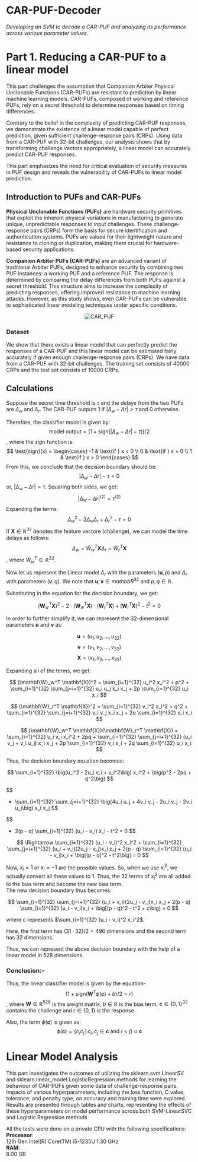 # CAR-PUF-Decoder
*Developing an SVM to decode a CAR-PUF and analyzing its performance across various parameter values.*

# Part 1. Reducing a CAR-PUF to a linear model
This part challenges the assumption that Companion Arbiter Physical Unclonable Functions (CAR-PUFs) are resistant to prediction by linear machine learning models. CAR-PUFs, composed of working and reference PUFs, rely on a secret threshold to determine responses based on timing differences.

Contrary to the belief in the complexity of predicting CAR-PUF responses, we demonstrate the existence of a linear model capable of perfect prediction, given sufficient challenge-response pairs (CRPs). Using data from a CAR-PUF with 32-bit challenges, our analysis shows that by transforming challenge vectors appropriately, a linear model can accurately predict CAR-PUF responses.

This part emphasizes the need for critical evaluation of security measures in PUF design and reveals the vulnerability of CAR-PUFs to linear model prediction.

## Introduction to PUFs and CAR-PUFs
**Physical Unclonable Functions (PUFs)** are hardware security primitives that exploit the inherent physical variations in manufacturing to generate unique, unpredictable responses to input challenges. These challenge-response pairs (CRPs) form the basis for secure identification and authentication systems. PUFs are valued for their lightweight nature and resistance to cloning or duplication, making them crucial for hardware-based security applications.

**Companion Arbiter PUFs (CAR-PUFs)** are an advanced variant of traditional Arbiter PUFs, designed to enhance security by combining two PUF instances: a working PUF and a reference PUF. The response is determined by comparing the delay differences from both PUFs against a secret threshold. This structure aims to increase the complexity of predicting responses, offering improved resistance to machine learning attacks. However, as this study shows, even CAR-PUFs can be vulnerable to sophisticated linear modeling techniques under specific conditions.

<p align="center">
  <img src="/XOR-Arbiter-PUF-Decoder/photos/CAR-PUF.png" alt="CAR_PUF">
</p>

### Dataset
We show that there exists a linear model that can perfectly predict  the responses of a CAR-PUF and this linear model can be estimated fairly accurately if given enough challenge-response pairs (CRPs). We have data from a CAR-PUF with 32-bit challenges. The training set consists of 40000 CRPs and the test set consists of 10000 CRPs.

## Calculations
Suppose the secret time threshold is $\tau$ and the delays from the two PUFs are $\Delta_{w}$ and $\Delta_{r}$. The CAR-PUF outputs 1 if $|\Delta_{w} - \Delta{r}| > \tau$ and 0 otherwise.

Therefore, the classifier model is given by:
$$
\text{model output} = (1+\text{sign}(|\Delta_{w} - \Delta{r}|-\tau))/2
$$
, where the *sign* function is:
$$
\text{sign}(x) = 
\begin{cases} 
-1 & \text{if } x < 0 \\
0 & \text{if } x = 0 \\
1 & \text{if } x > 0
\end{cases}
$$
From this, we conclude that the decision boundary should be:
$$
|\Delta_{w} - \Delta{r}|-\tau = 0
$$
or, $|\Delta_{w} - \Delta{r}|=\tau$. Squaring both sides, we get:
$$
|\Delta_{w} - \Delta{r}|^(2)=\tau^(2)
$$
Expanding the terms:
$$
\Delta_{w}^2 - 2 \Delta_{w} \Delta_{r} + \Delta_{r}^2 - \tau = 0
$$
If $\textbf{X} \in \mathbb{R}^{32}$ denotes the feature vectore (challenge), we can model the time delays as follows:
$$
\Delta_{w} = \tilde{W}_{w}^{T} \mathbf{X}
\Delta_{r} = \tilde{W}_{r}^{T} \mathbf{X}
$$
, where $\tilde{W}_{w}^{T} \in \mathbb{R}^{32}$.

Now let us represent the Linear model $\Delta_{r}$ with the parameters $(\mathbf{u}, p)$ and $\Delta_{r}$ with parameters $(\mathbf{v}, q)$.
We note that $\mathbf{u}, \mathbf{v} \in mathbb{R}^{32}$ and $p, q \in \mathbb{R}$.

Substituting in the equation for the decision boundary, we get:  

$$
(\mathbf{W}_w^T \mathbf{X})^2 - 2 \cdot (\mathbf{W}_w^T \mathbf{X}) \cdot (\mathbf{W}_r^T \mathbf{X}) + (\mathbf{W}_r^T \mathbf{X})^2 - t^2 = 0
$$

In order to further simplify it, we can represent the 32-dimensional parameters $\mathbf{u}$ and $\mathbf{v}$ as:  

$$
\mathbf{u} = (u_1, u_2, \ldots, u_{32})
$$
$$
\mathbf{v} = (v_1, v_2, \ldots, v_{32})
$$
$$
\mathbf{X} = (x_1, x_2, \ldots, x_{32})
$$

Expanding all of the terms, we get:

$$
(\mathbf{W}_w^T \mathbf{X})^2 = \sum_{i=1}^{32} u_i^2 x_i^2 + p^2 + \sum_{i=1}^{32} \sum_{j=i+1}^{32} u_i u_j x_i x_j + 2p \sum_{i=1}^{32} u_i x_i
$$

$$
(\mathbf{W}_r^T \mathbf{X})^2 = \sum_{i=1}^{32} v_i^2 x_i^2 + q^2 + \sum_{i=1}^{32} \sum_{j=i+1}^{32} v_i v_j x_i x_j + 2q \sum_{i=1}^{32} v_i x_i
$$

$$
(\mathbf{W}_w^T \mathbf{X})(\mathbf{W}_r^T \mathbf{X}) = \sum_{i=1}^{32} u_i v_i x_i^2 + 2pq + \sum_{i=1}^{32} \sum_{j=i+1}^{32} (u_i v_j + v_i u_j) x_i x_j + 2p \sum_{i=1}^{32} v_i x_i + 2q \sum_{i=1}^{32} u_i x_i
$$

Thus, the decision boundary equation becomes:

$$
\sum_{i=1}^{32} \big(u_i^2 - 2u_i v_i + v_i^2\big) x_i^2 + \big(p^2 - 2pq + q^2\big)
$$

$$
+ \sum_{i=1}^{32} \sum_{j=i+1}^{32} \big(4u_i u_j + 4v_i v_j - 2u_i v_j - 2v_i u_j\big) x_i x_j
$$

$$
+ 2(p - q) \sum_{i=1}^{32} (u_i - v_i) x_i - t^2 = 0
$$

$$
\Rightarrow \sum_{i=1}^{32} (u_i - v_i)^2 x_i^2 + \sum_{i=1}^{32} \sum_{j=i+1}^{32} (u_i + v_i)(2u_j - v_j)x_i x_j + 2(p - q) \sum_{i=1}^{32} (u_i - v_i)x_i + \big[(p - q)^2 - t^2\big] = 0
$$

Now, $x_i = 1$ or $x_i = -1$ are the possible values. So, when we use $x_i^2$, we actually convert all these values to 1. Thus, the 32 terms of $x_i^2$ are all added to the bias term and become the new bias term.  
The new decision boundary thus becomes:

$$
\sum_{i=1}^{32} \sum_{j=i+1}^{32} (u_i + v_i)(2u_j - v_j)x_i x_j + 2(p - q) \sum_{i=1}^{32} (u_i - v_i)x_i + \big[(p - q)^2 - t^2 + c\big] = 0
$$

where $c$ represents $\sum_{i=1}^{32} (u_i - v_i)^2 x_i^2$.  

Here, the first term has $(31 \cdot 32) / 2 = 496$ dimensions and the second term has 32 dimensions.

Thus, we can represent the above decision boundary with the help of a linear model in 528 dimensions.

### Conclusion:-
Thus, the linear classifier model is given by the equation-
$$
(1 + \text{sign}(\mathbf{W}^T \phi(\mathbf{c}) + b)/2 = r)
$$
, where $\mathbf{W} \in \mathbb{R}^{528}$ is the weight matrix, $b \in \mathbb{R}$ is the bias term, $\mathbf{c} \in \{0, 1\}^{32}$ contains the challenge and $r \in \{0, 1\}$ is the response.

Also, the term $\phi(\mathbf{c})$ is given as:
$$
\phi(\mathbf{c}) = \{c_i c_j \,|\, c_i, c_j \in \mathbf{c} \text{ and } i < j\} \cup \mathbf{c}
$$

# Linear Model Analysis
This part investigates the outcomes of utilizing the sklearn.svm.LinearSV and sklearn.linear_model.LogisticRegression methods for learning the behaviour of CAR-PUFs given some data of challenge-response pairs. Impacts of various hyperparameters, including the loss function, C value, tolerance, and penalty type, on accuracy and training time were explored. Results are presented through tables and charts, representing the effects of these hyperparameters on model performance across both SVM-LinearSVC and Logistic Regression methods.

All the tests were done on a private CPU with the following specifications:  
**Processor**:  
12th Gen Intel(R) Core(TM) i5-1235U 1.30 GHz  
**RAM**:  
8.00 GB  